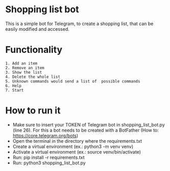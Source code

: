 # Shopping list bot
This is a simple bot for Telegram, to create a shopping list, 
that can be easily modified and accessed.

# Functionality
    1. Add an item
    2. Remove an item
    3. Show the list
    4. Delete the whole list
    5. Unknown commands would send a list of  possible commands
    6. Help
    7. Start
   
# How to run it
  - Make sure to insert your TOKEN of Telegram bot
    in shopping_list_bot.py (line 26). For this a bot needs to be
    created with a BotFather (How to: https://core.telegram.org/bots)
  - Open the terminal in the directory where the requirements.txt
  - Create a virtual environment (ex.: python3 -m venv venv)
  - Activate a virtual environment (ex.: source venv/bin/activate)
  - Run: pip install -r requirements.txt 
  - Run: python3 shopping_list_bot.py
  
